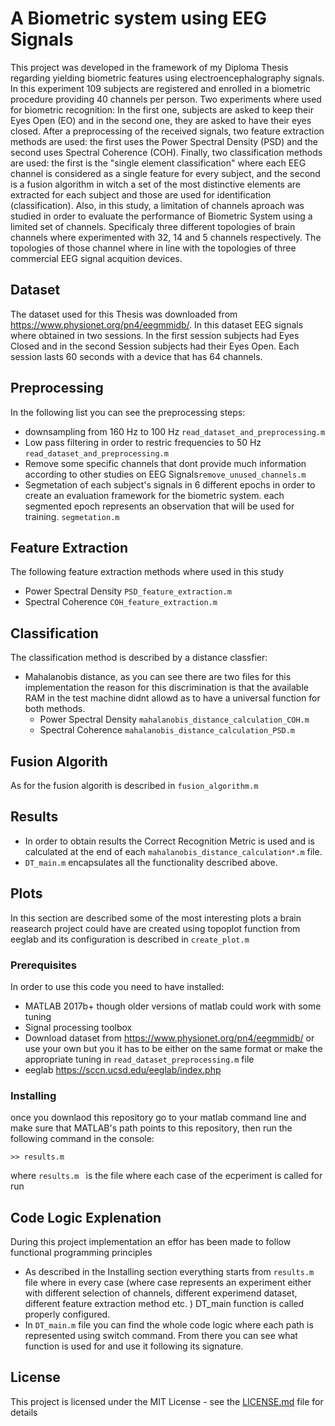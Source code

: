 # A Biometric system using EEG Signals

This project was developed in the framework of my Diploma Thesis regarding yielding biometric features using electroencephalography signals. In this experiment 109 subjects are registered and enrolled in a biometric procedure providing 40 channels per person. Two experiments where used for biometric recognition: In the first one, subjects are asked to keep their Eyes Open (EO) and in the second one, they are asked to have their eyes closed. After a preprocessing of the received signals, two feature extraction methods are used: the first uses the Power Spectral Density (PSD) and the second uses Spectral Coherence (COH). Finally, two classification methods are used: the first is the "single element classification" where each EEG channel is considered as a single feature for every subject, and the second is a fusion algorithm in witch a set of the most distinctive elements are extracted for each subject and those are used for identification (classification). Also, in this study, a limitation of channels aproach was studied in order to evaluate the performance of Biometric System using a limited set of channels. Specificaly three different topologies of brain channels where experimented with 32, 14 and 5 channels respectively. The topologies of those channel where in line with the topologies of three commercial EEG signal acquition devices.  
## Dataset
The dataset used for this Thesis was downloaded from  https://www.physionet.org/pn4/eegmmidb/. In this dataset EEG signals where obtained in two sessions. In the first session subjects had Eyes Closed and in the second Session subjects had their Eyes Open. Each session lasts 60 seconds with a device that has 64 channels. 
## Preprocessing
In the following list you can see the preprocessing steps: 
* downsampling from 160 Hz to 100 Hz `read_dataset_and_preprocessing.m`
* Low pass filtering in order to restric frequencies to 50 Hz `read_dataset_and_preprocessing.m`
* Remove some specific channels that dont provide much information according to other studies on EEG Signals`remove_unused_channels.m`
* Segmetation of each subject's signals in 6 different epochs in order to create an evaluation framework for the biometric system. each segmented epoch represents an observation that will be used for training.  `segmetation.m`
## Feature Extraction
The following feature extraction methods where used in this study
* Power Spectral Density `PSD_feature_extraction.m`
* Spectral Coherence `COH_feature_extraction.m`
## Classification
The classification method is described by a distance classfier:
* Mahalanobis distance, as you can see there are two files for this implementation the reason for this discrimination is that the available RAM in the test machine didnt allowd as to have a universal function for both methods. 
    - Power Spectral Density `mahalanobis_distance_calculation_COH.m`  
    - Spectral Coherence `mahalanobis_distance_calculation_PSD.m` 
## Fusion Algorith
As for the fusion algorith is described in `fusion_algorithm.m`
## Results
- In order to obtain results the Correct Recognition Metric is used and is calculated at the end of each `mahalanobis_distance_calculation*.m` file.
- `DT_main.m` encapsulates all the functionality described above. 

## Plots
In this section are described some of the most interesting plots a brain reasearch project could have are created using topoplot function from eeglab and its configuration is described in `create_plot.m`

### Prerequisites

In order to use this code you need to have installed:
* MATLAB 2017b+ though older versions of matlab could work with some tuning
* Signal processing toolbox
* Download dataset from https://www.physionet.org/pn4/eegmmidb/ or use your own but you it has to be either on the same format or make the appropriate tuning in `read_dataset_preprocessing.m` file
* eeglab https://sccn.ucsd.edu/eeglab/index.php

### Installing

once you downlaod this repository go to your matlab command line and make sure that MATLAB's path points to this repository, then run the following command in the console:

```
>> results.m
```
where `results.m ` is the file where each case of the ecperiment is called for run

## Code Logic Explenation
During this project implementation an effor has been made to follow functional programming principles
* As described in the Installing section everything starts from `results.m` file where in every case (where case represents an experiment either with different selection 
of channels, different experimend dataset, different feature extraction method etc. ) DT_main function is called properly configured. 
* In `DT_main.m` file you can find the whole code logic where each path is represented using switch command. From there you can see what function is used for and use it following its signature. 

## License

This project is licensed under the MIT License - see the [LICENSE.md](LICENSE.md) file for details
